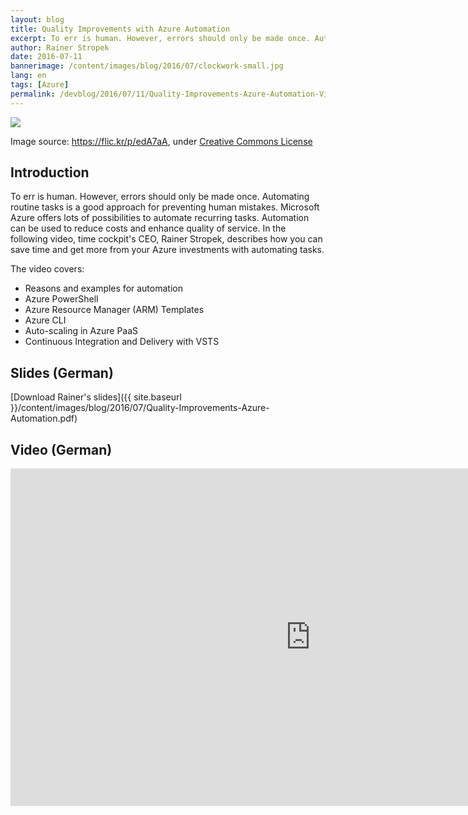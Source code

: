 ```yaml
---
layout: blog
title: Quality Improvements with Azure Automation
excerpt: To err is human. However, errors should only be made once. Automating routine tasks is a good approach for preventing human mistakes. Microsoft Azure offers lots of possibilities to automate recurring tasks. In this video (German), time cockpit's CEO, Rainer Stropek, describes how you can save time and get more from your Azure investments with automating tasks.
author: Rainer Stropek
date: 2016-07-11
bannerimage: /content/images/blog/2016/07/clockwork-small.jpg
lang: en
tags: [Azure]
permalink: /devblog/2016/07/11/Quality-Improvements-Azure-Automation-Video
---
```


<p>
  <img src="{{site.baseurl}}/content/images/blog/2016/07/clockwork.jpg" />
</p>
<p class="imageCaption">
  Image source: <a href="https://flic.kr/p/edA7aA" target="_blank">https://flic.kr/p/edA7aA</a>, under <a href="https://creativecommons.org/licenses/by/2.0/" target="_blank">Creative Commons License</a>
</p>

## Introduction

To err is human. However, errors should only be made once. Automating routine tasks is a good approach for preventing human mistakes. Microsoft Azure offers lots of possibilities to automate recurring tasks. Automation can be used to reduce costs and enhance quality of service. In the following video, time cockpit's CEO, Rainer Stropek, describes how you can save time and get more from your Azure investments with automating tasks.

The video covers:

* Reasons and examples for automation
* Azure PowerShell
* Azure Resource Manager (ARM) Templates
* Azure CLI
* Auto-scaling in Azure PaaS
* Continuous Integration and Delivery with VSTS

## Slides (German)

[Download Rainer's slides]({{ site.baseurl }}/content/images/blog/2016/07/Quality-Improvements-Azure-Automation.pdf)

## Video (German)

<div class="videoWrapper">
  <iframe src="https://channel9.msdn.com/Blogs/MVP-Azure/Qualittssteigerung-durch-Automatisierung-in-der-Microsoft-Azure-Cloud/player" width="960" height="540" allowFullScreen frameBorder="0"></iframe>
</div>
